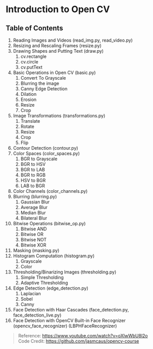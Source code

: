 # Introduction to Open CV

## Table of Contents

1. Reading Images and Videos (read_img.py, read_video.py)
2. Resizing and Rescaling Frames (resize.py)
3. Drawing Shapes and Putting Text (draw.py)
   1. cv.rectangle
   2. cv.circle
   3. cv.putText
4. Basic Operations in Open CV (basic.py)
   1. Convert To Grayscale
   2. Blurring the image
   3. Canny Edge Detection
   4. Dilation
   5. Erosion
   6. Resize
   7. Crop
5. Image Transformations (transformations.py)
   1. Translate
   2. Rotate
   3. Resize
   4. Crop
   5. Flip
6. Contour Detection (contour.py)
7. Color Spaces (color_spaces.py)
   1. BGR to Grayscale
   2. BGR to HSV
   3. BGR to LAB
   4. BGR to RGB
   5. HSV to BGR
   6. LAB to BGR
8. Color Channels (color_channels.py)
9.  Blurring (blurring.py)
    1.  Gaussian Blur
    2.  Average Blur
    3.  Median Blur
    4.  Bilateral Blur
10. Bitwise Operations (bitwise_op.py)
    1.  Bitwise AND
    2.  Bitwise OR
    3.  Bitwise NOT
    4.  Bitwise XOR
11. Masking (masking.py)
12. Histogram Computation (histogram.py)
    1.  Grayscale
    2.  Color
13. Thresholding/Binarizing Images (thresholding.py)
    1.  Simple Thresholding
    2.  Adaptive Thresholding
14. Edge Detection (edge_detection.py)
    1.  Laplacian
    2.  Sobel
    3.  Canny
15. Face Detection with Haar Cascades (face_detection.py, face_detection_live.py)
16. Face Detection with OpenCV Built-in Face Recognizer (opencv_face_recognizer) (LBPHFaceRecognizer)

> Reference: https://www.youtube.com/watch?v=oXlwWbU8l2o <br>
> Code Credit: https://github.com/jasmcaus/opencv-course
